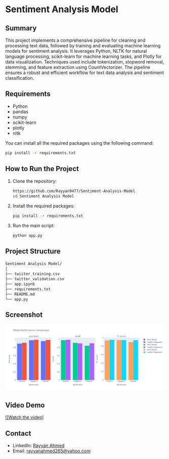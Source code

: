 # Sentiment Analysis Model

## Summary
This project implements a comprehensive pipeline for cleaning and processing text data, followed by training and evaluating machine learning models for sentiment analysis. It leverages Python, NLTK for natural language processing, scikit-learn for machine learning tasks, and Plotly for data visualization. Techniques used include tokenization, stopword removal, stemming, and feature extraction using CountVectorizer. The pipeline ensures a robust and efficient workflow for text data analysis and sentiment classification.

## Requirements
- Python 
- pandas
- numpy
- scikit-learn
- plotly
- nltk

You can install all the required packages using the following command:
```sh
pip install -r requirements.txt
```

## How to Run the Project
1. Clone the repository:
    ```sh
    https://github.com/Rayyan9477/Sentiment-Analysis-Model
    cd Sentiment Analysis Model
    ```
2. Install the required packages:
    ```sh
    pip install -r requirements.txt
    ```
3. Run the main script:
    ```sh
    python app.py
    ```

## Project Structure
```
Sentiment Analysis Model/
│
├── twiiter_training.csv
├── twitter_validation.csv
├── app.ipynb
├── requirements.txt
├── README.md
└── app.py
```

## Screenshot
![Project Screenshot](https://github.com/Rayyan9477/Sentiment-Analysis-Model/blob/main/plot.png)

## Video Demo

[![Watch the video]](https://www.youtube.com/watch?v=YOUTUBE_VIDEO_ID)


## Contact
- LinkedIn: [Rayyan Ahmed](https://www.linkedin.com/in/rayyan-ahmed9477/)
- Email: rayyanahmed265@yahoo.com
